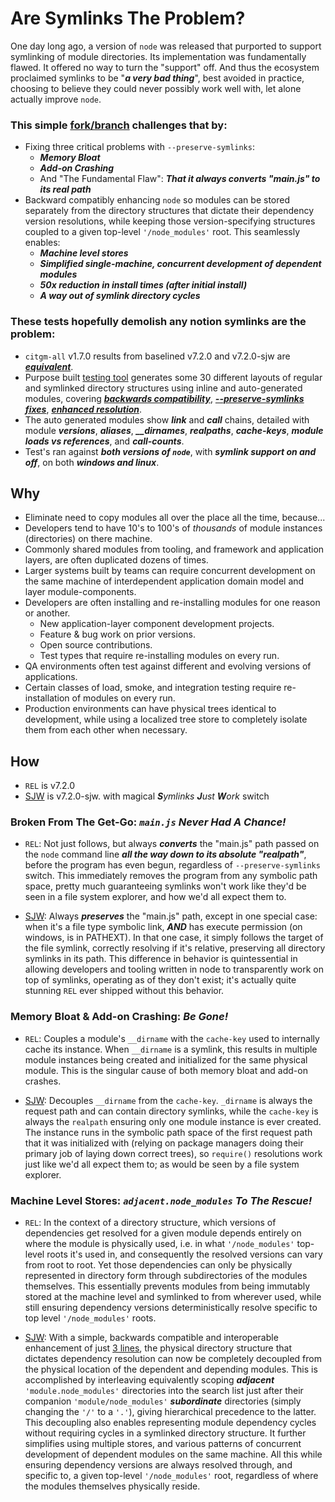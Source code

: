 # Are Symlinks The Problem?
One day long ago, a version of `node` was released that purported to support symlinking of module directories. Its implementation was fundamentally flawed. It offered no way to turn the "support" off. And thus the ecosystem proclaimed symlinks to be "_**a very bad thing**_", best avoided in practice, choosing to believe they could never possibly work well with, let alone actually improve `node`.

### This simple [fork/branch](https://github.com/phestermcs/node/tree/v7.2.0-sjw) challenges that by:

 - Fixing three critical problems with `--preserve-symlinks`:
    - _**Memory Bloat**_
    - _**Add-on Crashing**_
    - And "The Fundamental Flaw": _**That it always converts "main.js" to its real path**_
 - Backward compatibly enhancing `node` so modules can be stored separately from the directory structures that dictate their dependency version resolutions, while keeping those version-specifying structures coupled to a given top-level `'/node_modules'` root. This seamlessly enables:
   - _**Machine level stores**_
   - _**Simplified single-machine, concurrent development of dependent modules**_
   - _**50x reduction in install times (after initial install)**_
   - _**A way out of symlink directory cycles**_

### These tests hopefully demolish any notion symlinks are the problem:

 - `citgm-all` v1.7.0 results from baselined v7.2.0 and v7.2.0-sjw are _**[equivalent](https://github.com/phestermcs/node-sjw-test/tree/master/results/citgm#bottom-line-citgm-all-v170-results-identical)**_.
 - Purpose built [testing tool](https://github.com/phestermcs/node-sjw-test#node-sjw-test) generates some 30 different layouts of regular and symlinked directory structures using inline and auto-generated modules, covering _**[backwards compatibility](https://github.com/phestermcs/node-sjw-test/tree/master/results/nix/bc)**_, _**[--preserve-symlinks fixes](https://github.com/phestermcs/node-sjw-test/tree/master/results/nix/fix)**_, _**[enhanced resolution](https://github.com/phestermcs/node-sjw-test/tree/master/results/nix/anm)**_.
 - The auto generated modules show _**link**_ and _**call**_ chains, detailed with module _**versions**_, _**aliases**_, _**__dirnames**_, _**realpaths**_, _**cache-keys**_, _**module loads vs references**_, and _**call-counts**_.
 - Test's ran against _**both versions of `node`**_, with _**symlink support on and off**_, on both _**windows and linux**_.

## Why
 - Eliminate need to copy modules all over the place all the time, because...
 - Developers tend to have 10's to 100's of _thousands_ of module instances (directories) on there machine.
 - Commonly shared modules from tooling, and framework and application layers, are often duplicated dozens of times.
 - Larger systems built by teams can require concurrent development on the same machine of interdependent application domain model and layer module-components.
 - Developers are often installing and re-installing modules for one reason or another.
    - New application-layer component development projects.
    - Feature & bug work on prior versions.
    - Open source contributions.
    - Test types that require re-installing modules on every run.
 - QA environments often test against different and evolving versions of applications.
 - Certain classes of load, smoke, and integration testing require re-installation of modules on every run.
 - Production environments can have physical trees identical to development, while using a localized tree store to completely isolate them from each other when necessary.



## How

 - `REL` is v7.2.0
 - [SJW](https://github.com/phestermcs/node/blob/a0d0b6ebf10e6afcd8ad1aa244d04f022bb16f39/src/node.cc#L4222-L4225) is v7.2.0-sjw. with magical _**S**ymlinks **J**ust **W**ork_ switch

### Broken From The Get-Go: _`main.js` Never Had A Chance!_
 - `REL`: Not just follows, but always _**converts**_ the "main.js" path passed on the `node` command line _**all the way down to its absolute "realpath"**_, before the program has even begun, regardless of `--preserve-symlinks` switch. This immediately removes the program from any symbolic path space, pretty much guaranteeing symlinks won't work like they'd be seen in a file system explorer, and how we'd all expect them to.

 - [SJW](https://github.com/phestermcs/node/blob/a0d0b6ebf10e6afcd8ad1aa244d04f022bb16f39/lib/module.js#L434-L471): Always _**preserves**_ the "main.js" path, except in one special case: when it's a file type symbolic link, _**AND**_   has execute permission (on windows, is in PATHEXT). In that one case, it simply follows the target of the file symlink, correctly resolving if it's relative, preserving all directory symlinks in its path. This difference in behavior is quintessential in allowing developers and tooling written in node to transparently work on top of symlinks, operating as of they don't exist; it's actually quite stunning `REL` ever shipped without this behavior.

### Memory Bloat & Add-on Crashing: _Be Gone!_
 - `REL`: Couples a module's `__dirname` with the `cache-key` used to internally cache its instance. When `__dirname` is a symlink, this results in multiple module instances being created and initialized for the same physical module. This is the singular cause of both memory bloat and add-on crashes.

 - [SJW](https://github.com/phestermcs/node/blob/a0d0b6ebf10e6afcd8ad1aa244d04f022bb16f39/lib/module.js#L478-L480): Decouples `__dirname` from the `cache-key`. `_dirname` is always the request path and can contain directory symlinks, while the `cache-key` is always the `realpath` ensuring only one module instance is ever created. The instance runs in the symbolic path space of the first request path that it was initialized with (relying on package managers doing their primary job of laying down correct trees), so `require()` resolutions work just like we'd all expect them to; as would be seen by a file system explorer.

### Machine Level Stores: _`adjacent.node_modules` To The Rescue!_
 - `REL`: In the context of a directory structure, which versions of dependencies get resolved for a given module depends entirely on where the module is physically used, i.e. in what `'/node_modules'` top-level roots it's used in, and consequently the resolved versions can vary from root to root. Yet those dependencies can only be physically represented in directory form through subdirectories of the modules themselves. This essentially prevents modules from being immutably stored at the machine level and symlinked to from wherever used, while still ensuring dependency versions deterministically resolve specific to top level `'/node_modules'` roots.

 - [SJW](https://github.com/phestermcs/node/blob/a0d0b6ebf10e6afcd8ad1aa244d04f022bb16f39/lib/module.js#L313-L315): With a simple, backwards compatible and interoperable enhancement of just [3 lines](https://github.com/phestermcs/node/blob/a0d0b6ebf10e6afcd8ad1aa244d04f022bb16f39/lib/module.js#L313-L315), the physical directory structure that dictates dependency resolution can now be completely decoupled from the physical location of the dependent and depending modules. This is accomplished by interleaving equivalently scoping _**adjacent**_ `'module.node_modules'` directories into the search list just after their companion `'module/node_modules'` _**subordinate**_ directories (simply changing the `'/'` to a `'.'`), giving hierarchical precedence to the latter. This decoupling also enables representing module dependency cycles without requiring cycles in a symlinked directory structure. It further simplifies using multiple stores, and various patterns of concurrent development of dependent modules on the same machine. All this while ensuring dependency versions are always resolved through, and specific to, a given top-level `'/node_modules'` root, regardless of where the modules themselves physically reside.

